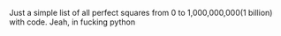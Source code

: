 Just a simple list of all perfect squares from 0 to 1,000,000,000(1 billion) with code.
Jeah, in fucking python
